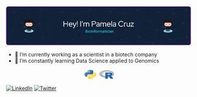 ![Header](./github-header-image.png)

- 🔭 I’m currently working as a scientist in a biotech company
- 🌱 I’m constantly learning Data Science applied to Genomics

<p align = "center">
  <img align="center" alt="Python" height="30" width="40" src="https://raw.githubusercontent.com/devicons/devicon/master/icons/python/python-original.svg">
  <img align="center" alt="R" height="30" width="40" src="https://raw.githubusercontent.com/devicons/devicon/master/icons/r/r-original.svg">
</p>


[![LinkedIn](https://img.shields.io/badge/LinkedIn-0077B5?style=for-the-badge&logo=linkedin&logoColor=white)](https://www.linkedin.com/in/pamelalcruz/)
[![Twitter](https://img.shields.io/badge/Twitter-1DA1F2?style=for-the-badge&logo=twitter&logoColor=white)](https://twitter.com/pamelaceng)

